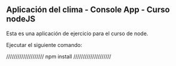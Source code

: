 
## Aplicación del clima - Console App - Curso nodeJS

Esta es una aplicación de ejercicio para el curso de node.

Ejecutar el siguiente comando:

////////////////////
npm install
////////////////////
